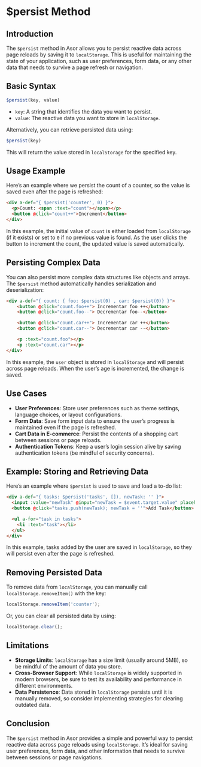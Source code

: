 # $persist Method

## Introduction

The `$persist` method in Asor allows you to persist reactive data across page reloads by saving it to `localStorage`. This is useful for maintaining the state of your application, such as user preferences, form data, or any other data that needs to survive a page refresh or navigation.

## Basic Syntax

```javascript
$persist(key, value)
```

- `key`: A string that identifies the data you want to persist.
- `value`: The reactive data you want to store in `localStorage`.

Alternatively, you can retrieve persisted data using:

```javascript
$persist(key)
```

This will return the value stored in `localStorage` for the specified key.

## Usage Example

Here’s an example where we persist the count of a counter, so the value is saved even after the page is refreshed:

```html
<div a-def="{ $persist('counter', 0) }">
  <p>Count: <span :text="count"></span></p>
  <button @click="count++">Increment</button>
</div>
```

In this example, the initial value of `count` is either loaded from `localStorage` (if it exists) or set to `0` if no previous value is found. As the user clicks the button to increment the count, the updated value is saved automatically.

## Persisting Complex Data

You can also persist more complex data structures like objects and arrays. The `$persist` method automatically handles serialization and deserialization:

```html
<div a-def="{ count: { foo: $persist(0) , car: $persist(0)} }">
    <button @click="count.foo++"> Incrementar foo ++</button>
    <button @click="count.foo--"> Decrementar foo--</button>

    <button @click="count.car++"> Incrementar car ++</button>
    <button @click="count.car--"> Decrementar car --</button>

    <p :text="count.foo"></p>
    <p :text="count.car"></p>
</div>
```

In this example, the `user` object is stored in `localStorage` and will persist across page reloads. When the user’s age is incremented, the change is saved.

## Use Cases

- **User Preferences**: Store user preferences such as theme settings, language choices, or layout configurations.
- **Form Data**: Save form input data to ensure the user’s progress is maintained even if the page is refreshed.
- **Cart Data in E-commerce**: Persist the contents of a shopping cart between sessions or page reloads.
- **Authentication Tokens**: Keep a user’s login session alive by saving authentication tokens (be mindful of security concerns).

## Example: Storing and Retrieving Data

Here’s an example where `$persist` is used to save and load a to-do list:

```html
<div a-def="{ tasks: $persist('tasks', []), newTask: '' }">
  <input :value="newTask" @input="newTask = $event.target.value" placeholder="Add a task" />
  <button @click="tasks.push(newTask); newTask = ''">Add Task</button>

  <ul a-for="task in tasks">
    <li :text="task"></li>
  </ul>
</div>
```

In this example, tasks added by the user are saved in `localStorage`, so they will persist even after the page is refreshed.

## Removing Persisted Data

To remove data from `localStorage`, you can manually call `localStorage.removeItem()` with the key:

```javascript
localStorage.removeItem('counter');
```

Or, you can clear all persisted data by using:

```javascript
localStorage.clear();
```

## Limitations

- **Storage Limits**: `localStorage` has a size limit (usually around 5MB), so be mindful of the amount of data you store.
- **Cross-Browser Support**: While `localStorage` is widely supported in modern browsers, be sure to test its availability and performance in different environments.
- **Data Persistence**: Data stored in `localStorage` persists until it is manually removed, so consider implementing strategies for clearing outdated data.

## Conclusion

The `$persist` method in Asor provides a simple and powerful way to persist reactive data across page reloads using `localStorage`. It’s ideal for saving user preferences, form data, and other information that needs to survive between sessions or page navigations.